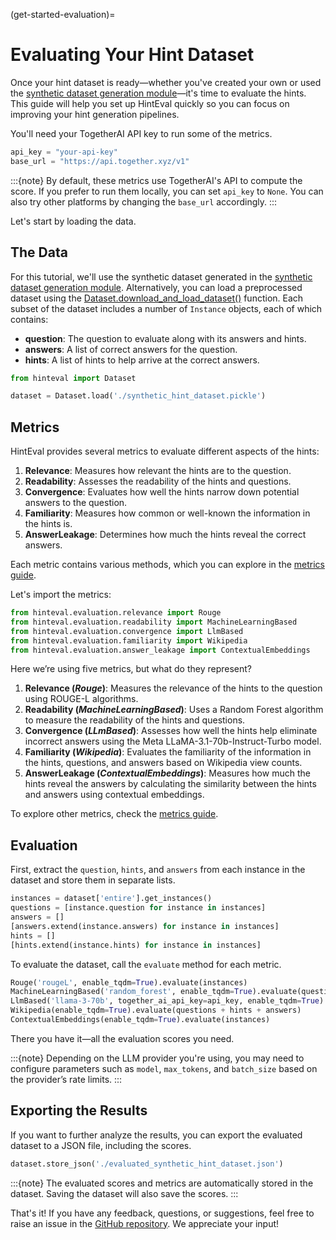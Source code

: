 (get-started-evaluation)=
# Evaluating Your Hint Dataset

Once your hint dataset is ready—whether you've created your own or used the [synthetic dataset generation module](get-started-dataset-generation)—it's time to evaluate the hints. This guide will help you set up HintEval quickly so you can focus on improving your hint generation pipelines.

You'll need your TogetherAI API key to run some of the metrics.

```python
api_key = "your-api-key"
base_url = "https://api.together.xyz/v1"
```

:::{note}
By default, these metrics use TogetherAI's API to compute the score. If you prefer to run them locally, you can set `api_key` to `None`. You can also try other platforms by changing the `base_url` accordingly.
:::

Let's start by loading the data.

## The Data

For this tutorial, we'll use the synthetic dataset generated in the [synthetic dataset generation module](get-started-dataset-generation). Alternatively, you can load a preprocessed dataset using the [Dataset.download_and_load_dataset()](../references/dataset.rst#hinteval.cores.dataset.dataset.Dataset.download_and_load_dataset) function. Each subset of the dataset includes a number of `Instance` objects, each of which contains:
- **question**: The question to evaluate along with its answers and hints.
- **answers**: A list of correct answers for the question.
- **hints**: A list of hints to help arrive at the correct answers.

```python
from hinteval import Dataset

dataset = Dataset.load('./synthetic_hint_dataset.pickle')
```

## Metrics

HintEval provides several metrics to evaluate different aspects of the hints:

1. **Relevance**: Measures how relevant the hints are to the question.
2. **Readability**: Assesses the readability of the hints and questions.
3. **Convergence**: Evaluates how well the hints narrow down potential answers to the question.
4. **Familiarity**: Measures how common or well-known the information in the hints is.
5. **AnswerLeakage**: Determines how much the hints reveal the correct answers.

Each metric contains various methods, which you can explore in the [metrics guide](core-concepts-metric).

Let's import the metrics:

```python
from hinteval.evaluation.relevance import Rouge
from hinteval.evaluation.readability import MachineLearningBased
from hinteval.evaluation.convergence import LlmBased
from hinteval.evaluation.familiarity import Wikipedia
from hinteval.evaluation.answer_leakage import ContextualEmbeddings
```
Here we’re using five metrics, but what do they represent?

1. **Relevance (_Rouge_)**: Measures the relevance of the hints to the question using ROUGE-L algorithms.
2. **Readability (_MachineLearningBased_)**: Uses a Random Forest algorithm to measure the readability of the hints and questions.
3. **Convergence (_LLmBased_)**: Assesses how well the hints help eliminate incorrect answers using the Meta LLaMA-3.1-70b-Instruct-Turbo model.
4. **Familiarity (_Wikipedia_)**: Evaluates the familiarity of the information in the hints, questions, and answers based on Wikipedia view counts.
5. **AnswerLeakage (_ContextualEmbeddings_)**: Measures how much the hints reveal the answers by calculating the similarity between the hints and answers using contextual embeddings.

To explore other metrics, check the [metrics guide](core-concepts-metric).

## Evaluation

First, extract the `question`, `hints`, and `answers` from each instance in the dataset and store them in separate lists.

```python
instances = dataset['entire'].get_instances()
questions = [instance.question for instance in instances]
answers = []
[answers.extend(instance.answers) for instance in instances]
hints = []
[hints.extend(instance.hints) for instance in instances]
```

To evaluate the dataset, call the `evaluate` method for each metric.

```python
Rouge('rougeL', enable_tqdm=True).evaluate(instances)
MachineLearningBased('random_forest', enable_tqdm=True).evaluate(questions + hints)
LlmBased('llama-3-70b', together_ai_api_key=api_key, enable_tqdm=True).evaluate(instances)
Wikipedia(enable_tqdm=True).evaluate(questions + hints + answers)
ContextualEmbeddings(enable_tqdm=True).evaluate(instances)
```

There you have it—all the evaluation scores you need.

:::{note}
Depending on the LLM provider you're using, you may need to configure parameters such as `model`, `max_tokens`, and `batch_size` based on the provider’s rate limits.
:::

## Exporting the Results

If you want to further analyze the results, you can export the evaluated dataset to a JSON file, including the scores.

```python
dataset.store_json('./evaluated_synthetic_hint_dataset.json')
```

:::{note}
The evaluated scores and metrics are automatically stored in the dataset. Saving the dataset will also save the scores.
:::

That's it! If you have any feedback, questions, or suggestions, feel free to raise an issue in the [GitHub repository](https://github.com/my-unknown-account/HintEval/issues). We appreciate your input!
